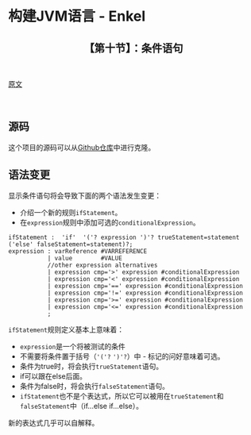 # 构建JVM语言 - Enkel

<h2 align="center">【第十节】：条件语句</h2>

</br>

[原文](hhttp://jakubdziworski.github.io/enkel/2016/04/16/enkel_10_if_statement.html)

</br>

## 源码

这个项目的源码可以从[Github仓库](https://github.com/JakubDziworski/Enkel-JVM-language)中进行克隆。

## 语法变更

显示条件语句将会导致下面的两个语法发生变更：
- 介绍一个新的规则`ifStatement`。
- 在`expression`规则中添加可选的`conditionalExpression`。

```antlr
ifStatement :  'if'  '('? expression ')'? trueStatement=statement ('else' falseStatement=statement)?;
expression : varReference #VARREFERENCE
           | value        #VALUE
           //other expression alternatives
           | expression cmp='>' expression #conditionalExpression
           | expression cmp='<' expression #conditionalExpression
           | expression cmp='==' expression #conditionalExpression
           | expression cmp='!=' expression #conditionalExpression
           | expression cmp='>=' expression #conditionalExpression
           | expression cmp='<=' expression #conditionalExpression
           ;
```

`ifStatement`规则定义基本上意味着：
- `expression`是一个将被测试的条件
- 不需要将条件置于括号（`'('?` `')'?`）中 - 标记的问好意味着可选。
- 条件为true时，将会执行`trueStatement`语句。
- if可以跟在else后面。
- 条件为false时，将会执行`falseStatement`语句。
- `ifStatement`也不是个表达式，所以它可以被用在`trueStatement`和`falseStatement`中（if...else if...else）。

新的表达式几乎可以自解释。